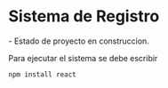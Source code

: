 <h1> Sistema de Registro </h1>
- Estado de proyecto en construccion.


Para ejecutar el sistema se debe escribir

```npm install react```
